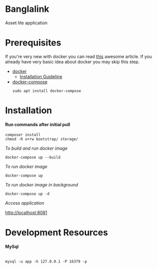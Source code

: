 # Banglalink
Asset lite application

# Prerequisites
If you're very new with docker you can read [this](https://bitpress.io/simple-approach-using-docker-with-php/) awesome article. If you already have very basic idea about docker you may skip this step.

- [docker](https://www.docker.com/)
    - [Installation Guideline](https://www.digitalocean.com/community/tutorials/how-to-install-and-use-docker-on-ubuntu-18-04)
- [docker-compose](https://docs.docker.com/compose/) 
    ```
    sudo apt install docker-compose
    ```

# Installation
#### Run commands after initial pull

```
composer install
chmod -R o+rw bootstrap/ storage/ 
```  

*To build and run docker image*
```
docker-compose up --build
```

*To run docker image*
```
docker-compose up
```

*To run docker image in background*
```
docker-compose up -d
```

*Access application*

[http://localhost:8081](http://localhost:8081)



# Development Resources
#### MySql 
```

mysql -u app -h 127.0.0.1 -P 16379 -p
```

